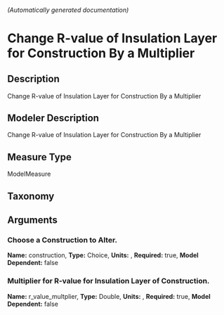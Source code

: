 ###### (Automatically generated documentation)

# Change R-value of Insulation Layer for Construction By a Multiplier

## Description

Change R-value of Insulation Layer for Construction By a Multiplier

## Modeler Description

Change R-value of Insulation Layer for Construction By a Multiplier

## Measure Type

ModelMeasure

## Taxonomy

## Arguments

### Choose a Construction to Alter.

**Name:** construction,
**Type:** Choice,
**Units:** ,
**Required:** true,
**Model Dependent:** false

### Multiplier for R-value for Insulation Layer of Construction.

**Name:** r_value_multplier,
**Type:** Double,
**Units:** ,
**Required:** true,
**Model Dependent:** false
